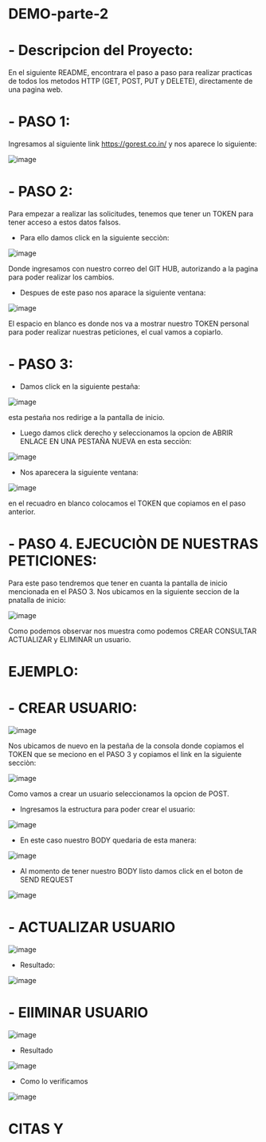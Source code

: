 # DEMO-parte-2

# - Descripcion del Proyecto:
   
   En el siguiente README, encontrara el paso a paso para realizar practicas de todos los metodos
   HTTP (GET, POST, PUT y DELETE), directamente de una pagina web.
    
    
# - PASO 1:

   Ingresamos al siguiente link https://gorest.co.in/ y nos aparece lo siguiente: 
    
   ![image](https://user-images.githubusercontent.com/95291737/202860965-a08a6aa3-2105-4862-b14c-1bb01a7fe623.png)

# - PASO 2: 
    
   Para empezar a realizar las solicitudes, tenemos que tener un TOKEN para tener acceso a estos datos falsos.
    
   - Para ello damos click en la siguiente secciòn: 
    
   ![image](https://user-images.githubusercontent.com/95291737/202861093-cbd7f5a7-2795-405f-9b60-e88848e8bb53.png)
    
   Donde ingresamos con nuestro correo del GIT HUB, autorizando a la pagina para poder realizar los cambios.
    
   - Despues de este paso nos aparace la siguiente ventana:
    
   ![image](https://user-images.githubusercontent.com/95291737/202862004-98934bfa-e1ef-429b-928a-272590e9eb7b.png)
   
   El espacio en blanco es donde nos va a mostrar nuestro TOKEN personal para poder realizar nuestras peticiones,
   el cual vamos a copiarlo.
    
# - PASO 3: 

   - Damos click en la siguiente pestaña: 
   
   ![image](https://user-images.githubusercontent.com/95291737/202861669-986b7130-9a64-47f8-878e-350f468cd8f5.png)
   
   esta pestaña nos redirige a la pantalla de inicio.
   
   - Luego damos click derecho y seleccionamos la opcion de ABRIR ENLACE EN UNA PESTAÑA NUEVA en esta secciòn: 
  
   ![image](https://user-images.githubusercontent.com/95291737/202861741-cb589d1b-a8a7-4ed7-8d10-b0d9f365bc1c.png)
   
   - Nos aparecera la siguiente ventana:
   
  ![image](https://user-images.githubusercontent.com/95291737/202862736-d5b911b1-9510-4f21-8471-23046a6ea5d0.png)
  
  en el recuadro en blanco colocamos el TOKEN que copiamos en el paso anterior.
  
  
# - PASO 4. EJECUCIÒN DE NUESTRAS PETICIONES:

   Para este paso tendremos que tener en cuanta la pantalla de inicio mencionada en el PASO 3. 
   Nos ubicamos en la siguiente seccion de la pnatalla de inicio:
   
   ![image](https://user-images.githubusercontent.com/95291737/202862965-872eb153-1562-426e-978b-16faf43db29c.png)

   Como podemos observar nos muestra como podemos CREAR CONSULTAR ACTUALIZAR y ELIMINAR un usuario.
   
   # EJEMPLO: 
   
   # - CREAR USUARIO: 
      
   ![image](https://user-images.githubusercontent.com/95291737/202863618-8f9b4198-c720-4bf8-8926-4ec3a3276405.png)
   
   Nos ubicamos de nuevo en la pestaña de la consola donde copiamos el TOKEN que se meciono en el PASO 3 y copiamos 
   el link en la siguiente secciòn:
   
   ![image](https://user-images.githubusercontent.com/95291737/202863727-f5f6deeb-2b39-470f-b1aa-be4f98d258c6.png)

   Como vamos a crear un usuario seleccionamos la opcion de POST.
   
   - Ingresamos la estructura para poder crear el usuario:
   
   ![image](https://user-images.githubusercontent.com/95291737/202863884-07038818-ae0d-4187-8f92-529d106ec68c.png)
   
   - En este caso nuestro BODY quedaria de esta manera:
   
   ![image](https://user-images.githubusercontent.com/95291737/202863942-1f6bfbd5-280c-468c-b1f2-09d7d2acb88a.png)
   
   - Al momento de tener nuestro BODY listo damos click en el boton de SEND REQUEST
   
   ![image](https://user-images.githubusercontent.com/95291737/202864030-8a9d046b-ed62-4357-a535-92fa9abd42b5.png)

   # - ACTUALIZAR USUARIO
   
   ![image](https://user-images.githubusercontent.com/95291737/202864570-20bbac62-9718-4c89-bc6d-0701e1382be1.png)

   - Resultado:

   ![image](https://user-images.githubusercontent.com/95291737/202864633-bd0f3a5b-9ee2-4524-981a-034be0b47e6f.png)
   
   # - ElIMINAR USUARIO 
   
   ![image](https://user-images.githubusercontent.com/95291737/202864917-5351715d-00df-4b38-b57d-de0fc85548ce.png)

   - Resultado
   
   ![image](https://user-images.githubusercontent.com/95291737/202865092-3a9c30a4-6a50-40fd-ad33-d0c825b35967.png)
   
   - Como lo verificamos 
   
   ![image](https://user-images.githubusercontent.com/95291737/202865107-89095edb-e7ad-4e7a-8c75-bb6250e37092.png)

# CITAS Y 




   

    
